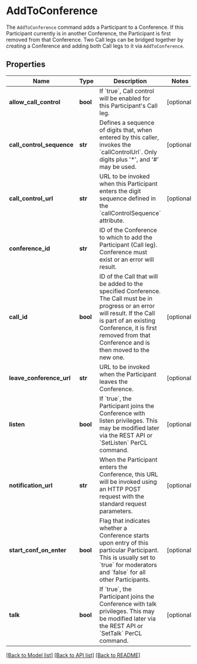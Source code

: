# AddToConference

The `AddToConference` command adds a Participant to a Conference. If this Participant currently is in another Conference, the Participant is first removed from that Conference. Two Call legs can be bridged together by creating a Conference and adding both Call legs to it via `AddToConference`.
## Properties
Name | Type | Description | Notes
------------ | ------------- | ------------- | -------------
**allow_call_control** | **bool** | If &#x60;true&#x60;, Call control will be enabled for this Participant&#39;s Call leg. | [optional] 
**call_control_sequence** | **str** | Defines a sequence of digits that, when entered by this caller, invokes the &#x60;callControlUrl&#x60;. Only digits plus &#39;*&#39;, and &#39;#&#39; may be used. | [optional] 
**call_control_url** | **str** | URL to be invoked when this Participant enters the digit sequence defined in the &#x60;callControlSequence&#x60; attribute. | [optional] 
**conference_id** | **str** | ID of the Conference to which to add the Participant (Call leg). Conference must exist or an error will result. | 
**call_id** | **bool** | ID of the Call that will be added to the specified Conference. The Call must be in progress or an error will result. If the Call is part of an existing Conference, it is first removed from that Conference and is then moved to the new one. | [optional] 
**leave_conference_url** | **str** | URL to be invoked when the Participant leaves the Conference.  | [optional] 
**listen** | **bool** | If &#x60;true&#x60;, the Participant joins the Conference with listen privileges. This may be modified later via the REST API or &#x60;SetListen&#x60; PerCL command. | [optional] 
**notification_url** | **str** | When the Participant enters the Conference, this URL will be invoked using an HTTP POST request with the standard request parameters. | [optional] 
**start_conf_on_enter** | **bool** | Flag that indicates whether a Conference starts upon entry of this particular Participant. This is usually set to &#x60;true&#x60; for moderators and &#x60;false&#x60; for all other Participants. | [optional] 
**talk** | **bool** | If &#x60;true&#x60;, the Participant joins the Conference with talk privileges. This may be modified later via the REST API or &#x60;SetTalk&#x60; PerCL command.  | [optional] 

[[Back to Model list]](../README.md#documentation-for-models) [[Back to API list]](../README.md#documentation-for-api-endpoints) [[Back to README]](../README.md)


